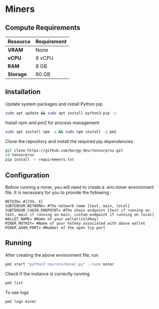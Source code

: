# **Miners**

## Compute Requirements

| Resource      | Requirement       |
|---------------|-------------------|
| **VRAM**      | None              |
| **vCPU**      | 8 vCPU            |
| **RAM**       | 8 GB              |
| **Storage**   | 80 GB             |

## Installation

Update system packages and install Python pip

```bash
sudo apt update && sudo apt install python3-pip -y
```

Install npm and pm2 for process management

```bash
sudo apt install npm -y && sudo npm install -g pm2 
```

Clone the repository and install the required pip dependencies

```bash
git clone https://github.com/borgg-dev/tensorprox.git
cd tensorprox
pip install -r requirements.txt
```

## Configuration

Before running a miner, you will need to create a .env.miner environment file. It is necessary for you to provide the following :

```text
NETUID= #[234, X]
SUBTENSOR_NETWORK= #The network name [test, main, local]
SUBTENSOR_CHAIN_ENDPOINT= #The chain endpoint [test if running on test, main if running on main, custom endpoint if running on local] 
WALLET_NAME= #Name of your wallet(coldkey) 
MINER_HOTKEY= #Name of your hotkey associated with above wallet
MINER_AXON_PORT= #Number of the open tcp port
```

## Running

After creating the above environment file, run 

```bash
pm2 start "python3 neurons/miner.py" --name miner
```

Check if the instance is correctly running

```bash
pm2 list 
```

To see logs

```bash
pm2 logs miner
```